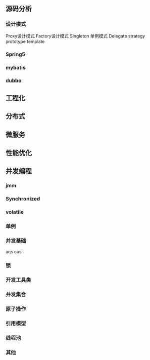 ## 源码分析
### 设计模式
  Proxy设计模式
  Factory设计模式
  Singleton 单例模式
  Delegate
  strategy
  prototype
  template
### Spring5
### mybatis
### dubbo

## 工程化

## 分布式
## 微服务

## 性能优化

## 并发编程
### jmm

### Synchronized

### volatile
### 单例
### 并发基础
aqs
cas
### 锁
### 开发工具类
### 并发集合
### 原子操作
### 引用模型
### 线程池
### 其他
